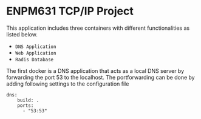 # ENPM631 TCP/IP Project
This application includes three containers with different functionalities as listed below.
* `DNS Application`
* `Web Application` 
* `Radis Database`

The first docker is a DNS application that acts as a local DNS server by forwarding the port 53 to the localhost. The portforwarding can be done by adding following settings to the configuration file
```
dns:
    build: .
    ports:
      - "53:53"
```
